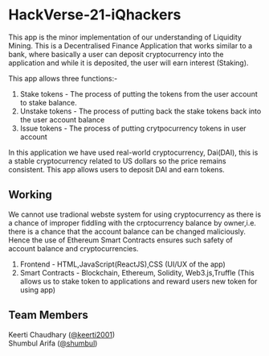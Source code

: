 # HackVerse-21-iQhackers
This app is the minor implementation of our understanding of Liquidity Mining. This is a Decentralised Finance Application that works similar to a bank, where basically a user can deposit cryptocurrency into the application and while it is deposited, the user will earn interest (Staking).

This app allows three functions:-
1) Stake tokens - The process of putting the tokens from the user account to stake balance.
2) Unstake tokens - The process of putting back the stake tokens back into the user account balance
3) Issue tokens - The process of putting crytpocurrency tokens in user account

In this application we have used real-world cryptocurrency, Dai(DAI), this is a stable cryptocurrency related to US dollars so the price remains consistent. This app allows users to deposit DAI and earn tokens.


## Working
We cannot use tradional webste system for using cryptocurrency as there is a chance of improper fiddling with the crptocurrency balance by owner,i.e. there is a chance that the account balance can be changed maliciously. Hence the use of Ethereum Smart Contracts ensures such safety of account balance and cryptocurrencies. 
1) Frontend - HTML,JavaScript(ReactJS),CSS (UI/UX of the app)
2) Smart Contracts - Blockchain, Ethereum, Solidity, Web3.js,Truffle (This allows us to stake token to applications and reward users new token for using app)

## Team Members

Keerti Chaudhary ([@keerti2001](https://github.com/keerti2001)) <br />
Shumbul Arifa ([@shumbul](https://github.com/shumbul))
